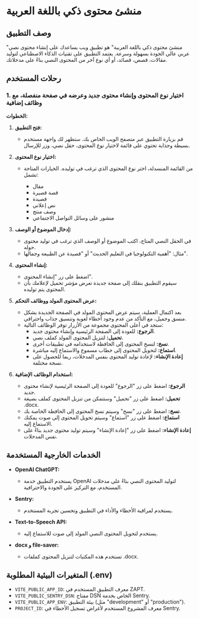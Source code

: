 # منشئ محتوى ذكي باللغة العربية

## وصف التطبيق

"منشئ محتوى ذكي باللغة العربية" هو تطبيق ويب يساعدك على إنشاء محتوى نصي عربي عالي الجودة بسهولة وسرعة. يعتمد التطبيق على تقنيات الذكاء الاصطناعي لتوليد مقالات، قصص، قصائد، أو أي نوع آخر من المحتوى النصي بناءً على مدخلاتك.

## رحلات المستخدم

### 1. اختيار نوع المحتوى وإنشاء محتوى جديد وعرضه في صفحة منفصلة، مع وظائف إضافية

**الخطوات:**

1. **فتح التطبيق:**

   - قم بزيارة التطبيق عبر متصفح الويب الخاص بك. ستظهر لك واجهة مستخدم بسيطة وجذابة تحتوي على قائمة لاختيار نوع المحتوى، حقل نصي، وزر للإرسال.

2. **اختيار نوع المحتوى:**

   - من القائمة المنسدلة، اختر نوع المحتوى الذي ترغب في توليده. الخيارات المتاحة تشمل:

     - مقال
     - قصة قصيرة
     - قصيدة
     - نص إعلاني
     - وصف منتج
     - منشور على وسائل التواصل الاجتماعي

3. **إدخال الموضوع أو الوصف:**

   - في الحقل النصي المتاح، اكتب الموضوع أو الوصف الذي ترغب في توليد محتوى حوله.
   - مثال: "أهمية التكنولوجيا في التعليم الحديث" أو "قصيدة عن الطبيعة وجمالها".

4. **إنشاء المحتوى:**

   - اضغط على زر "إنشاء المحتوى".
   - سيقوم التطبيق بنقلك إلى صفحة جديدة تعرض مؤشر تحميل لإعلامك بأن المحتوى يتم توليده.

5. **عرض المحتوى المولد ووظائف التحكم:**

   - بعد اكتمال العملية، سيتم عرض المحتوى المولد في الصفحة الجديدة بشكل منسق وجميل، مع التأكد من عدم وجود أخطاء لغوية وتنسيق جذاب واحترافي.
   - ستجد في أعلى المحتوى مجموعة من الأزرار توفر الوظائف التالية:
     - **الرجوع:** للعودة إلى الصفحة الرئيسية وإنشاء محتوى جديد.
     - **تحميل:** لتنزيل المحتوى المولد كملف نصي.
     - **نسخ:** لنسخ المحتوى إلى الحافظة لاستخدامه في تطبيقات أخرى.
     - **استماع:** لتحويل المحتوى إلى خطاب مسموع والاستماع إليه مباشرة.
     - **إعادة الإنشاء:** لإعادة توليد المحتوى بنفس المدخلات، ربما للحصول على نسخة مختلفة.

6. **استخدام الوظائف الإضافية:**

   - **الرجوع:** اضغط على زر "الرجوع" للعودة إلى الصفحة الرئيسية لإنشاء محتوى جديد.
   - **تحميل:** اضغط على زر "تحميل" وستتمكن من تنزيل المحتوى كملف بصيغة .docx.
   - **نسخ:** اضغط على زر "نسخ" وسيتم نسخ المحتوى إلى الحافظة الخاصة بك.
   - **استماع:** اضغط على زر "استماع" وسيتم تحويل المحتوى إلى صوت يمكنك الاستماع إليه.
   - **إعادة الإنشاء:** اضغط على زر "إعادة الإنشاء" وسيتم توليد محتوى جديد بناءً على نفس المدخلات.

## الخدمات الخارجية المستخدمة

- **OpenAI ChatGPT:**

  - يستخدم التطبيق خدمة OpenAI لتوليد المحتوى النصي بناءً على مدخلات المستخدم، مع التركيز على الجودة والاحترافية.

- **Sentry:**

  - يستخدم لمراقبة الأخطاء والأداء في التطبيق وتحسين تجربة المستخدم.

- **Text-to-Speech API:**

  - يستخدم لتحويل المحتوى النصي المولد إلى صوت للاستماع إليه.

- **docx و file-saver:**

  - تستخدم هذه المكتبات لتنزيل المحتوى كملفات .docx.

## المتغيرات البيئية المطلوبة (.env)

- `VITE_PUBLIC_APP_ID`: معرف التطبيق المستخدم في ZAPT.
- `VITE_PUBLIC_SENTRY_DSN`: مفتاح DSN الخاص بخدمة Sentry.
- `VITE_PUBLIC_APP_ENV`: بيئة التطبيق (مثل "development" أو "production").
- `PROJECT_ID`: معرف المشروع المستخدم لأغراض تسجيل الأخطاء في Sentry.
